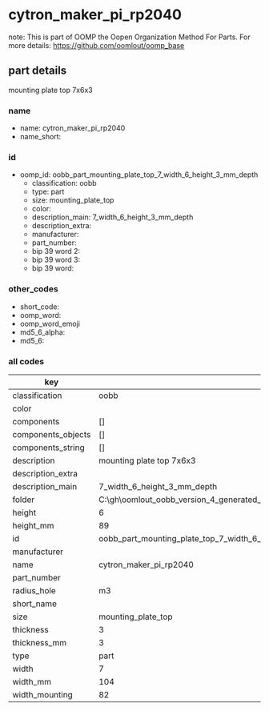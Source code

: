 # cytron_maker_pi_rp2040  

note: This is part of OOMP the Oopen Organization Method For Parts. For more details: https://github.com/oomlout/oomp_base

##  part details



mounting plate top 7x6x3

### name
* name: cytron_maker_pi_rp2040
* name_short: 
### id
* oomp_id: oobb_part_mounting_plate_top_7_width_6_height_3_mm_depth
  * classification: oobb
  * type: part
  * size: mounting_plate_top
  * color: 
  * description_main: 7_width_6_height_3_mm_depth
  * description_extra: 
  * manufacturer: 
  * part_number: 
  * bip 39 word 2: 
  * bip 39 word 3: 
  * bip 39 word: 

### other_codes
* short_code: 
* oomp_word: 
* oomp_word_emoji 
* md5_6_alpha: 
* md5_6: 









### all codes 
| key | value |  
| --- | --- |  
| classification | oobb |  
| color |  |  
| components | [] |  
| components_objects | [] |  
| components_string | [] |  
| description | mounting plate top 7x6x3 |  
| description_extra |  |  
| description_main | 7_width_6_height_3_mm_depth |  
| folder | C:\gh\oomlout_oobb_version_4_generated_parts\things\oobb_part_mounting_plate_top_7_width_6_height_3_mm_depth |  
| height | 6 |  
| height_mm | 89 |  
| id | oobb_part_mounting_plate_top_7_width_6_height_3_mm_depth |  
| manufacturer |  |  
| name | cytron_maker_pi_rp2040 |  
| part_number |  |  
| radius_hole | m3 |  
| short_name |  |  
| size | mounting_plate_top |  
| thickness | 3 |  
| thickness_mm | 3 |  
| type | part |  
| width | 7 |  
| width_mm | 104 |  
| width_mounting | 82 |  
